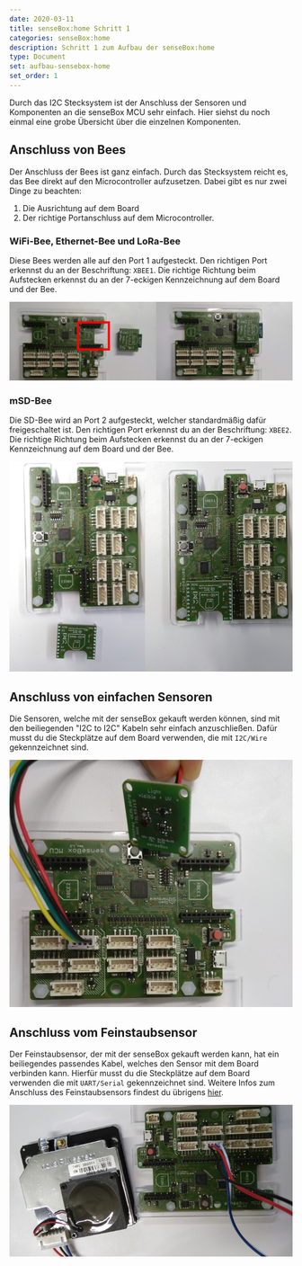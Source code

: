 ```yaml
---
date: 2020-03-11
title: senseBox:home Schritt 1
categories: senseBox:home
description: Schritt 1 zum Aufbau der senseBox:home
type: Document
set: aufbau-sensebox-home
set_order: 1
---
```



Durch das I2C Stecksystem ist der Anschluss der Sensoren und Komponenten an die senseBox MCU sehr einfach. Hier siehst du noch einmal eine grobe Übersicht über die einzelnen Komponenten.

## Anschluss von Bees

Der Anschluss der Bees ist ganz einfach. Durch das Stecksystem reicht es, das Bee direkt auf den Microcontroller aufzusetzen. Dabei gibt es nur zwei Dinge zu beachten: 
1. Die Ausrichtung auf dem Board 
2. Der richtige Portanschluss auf dem Microcontroller. 

### WiFi-Bee, Ethernet-Bee und LoRa-Bee
Diese Bees werden alle auf den Port 1 aufgesteckt. Den richtigen Port erkennst du an der Beschriftung: ``XBEE1``. Die richtige Richtung beim Aufstecken erkennst du an der 7-eckigen Kennzeichnung auf dem Board und der Bee.

![Exemplarischer Anschluss der WiFi-Bee an die MCU (XBEE1)](https://github.com/sensebox/resources/raw/master/gitbook_pictures/plug-in-components/wifi-anschluss.png)

### mSD-Bee
Die SD-Bee wird an Port 2 aufgesteckt, welcher standardmäßig dafür freigeschaltet ist. Den richtigen Port erkennst du an der Beschriftung: ``XBEE2``. Die richtige Richtung beim Aufstecken erkennst du an der 7-eckigen Kennzeichnung auf dem Board und der Bee.

![Anschluss der mSD-Bee an die MCU (XBEE1)](https://github.com/sensebox/resources/raw/master/gitbook_pictures/plug-in-components/sd-anschluss.png)

## Anschluss von einfachen Sensoren
Die Sensoren, welche mit der senseBox gekauft werden können, sind mit den beiliegenden "I2C to I2C" Kabeln sehr einfach anzuschließen. Dafür musst du die Steckplätze auf dem Board verwenden, die mit ``I2C/Wire`` gekennzeichnet sind.

![Anschluss einfacher Sensoren](https://github.com/sensebox/resources/raw/master/gitbook_pictures/plug-in-components/sensor-anschluss.jpg)

## Anschluss vom Feinstaubsensor
Der Feinstaubsensor, der mit der senseBox gekauft werden kann, hat ein beiliegendes passendes Kabel, welches den Sensor mit dem Board verbinden kann. Hierfür musst du die Steckplätze auf dem Board verwenden die mit ``UART/Serial`` gekennzeichnet sind. Weitere Infos zum Anschluss des Feinstaubsensors findest du übrigens [hier](../komponenten/sensoren/feinstaub.md).

![Anschluss Feinstaubsensor](https://github.com/sensebox/resources/raw/master/gitbook_pictures/plug-in-components/feinstaub-anschluss.jpg)
